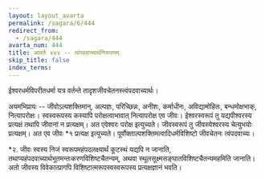 ```yaml
---
layout: layout_avarta
permalink: /sagara/6/444
redirect_from:
  - /sagara/444
avarta_num: 444
title: आवर्तः ४४४ -- त्वंपदवाच्यार्थनिरूपणम्
skip_title: false
index_terms: 
---
```


ईश्वरधर्मविपरीतधर्मा यत्र
वर्तन्ते तादृशजीवचेतनस्त्वंपदवाच्यार्थः। 

अयमभिप्रायः -- 
जीवोऽल्पशक्तिमान्, अल्पज्ञः, परिच्छिन्नः, अनीशः, कर्माधीनः, अविद्यामोहितः,
बन्धमोक्षभाक्, नित्यापरोक्षः। स्वस्वरूपस्य कस्यापि परोक्षत्वाभावात् नित्यापरोक्ष एव जीवः। ईश्वरस्वरूपं तु यद्यपीश्वरस्य प्रत्यक्षं तथापि जीवानां न
प्रत्यक्षम्। अत एवेश्वरः परोक्ष इत्युच्यते। जीवस्वरूपं तु जीवस्येश्वरस्य चेत्युभयोः प्रत्यक्षम्। अत एव जीवः *१ प्रत्यक्ष इत्युच्यते। पूर्वोक्ताल्पशक्तिमत्वादिधर्मविशिष्टो जीवचेतनः त्वंपदवाच्यः।

<div class="footnote" markdown="1">
*२. जीवः स्वस्य निजं स्वरूपमहंपदलक्ष्यार्थं कूटस्थं यद्यपि न जानाति,
तथाप्यहंपदवाच्यार्थभूतमन्तःकरणविशिष्टचैतन्यम्, अथवा स्थूलसूक्ष्मसङ्घातविशिष्टचैतन्यमहमिति जानाति। अतो जीवस्य विवेकात्प्रागपि विशिष्टात्मरूपस्वस्वरूपस्य प्रत्यक्षज्ञानं भवति।
</div>
